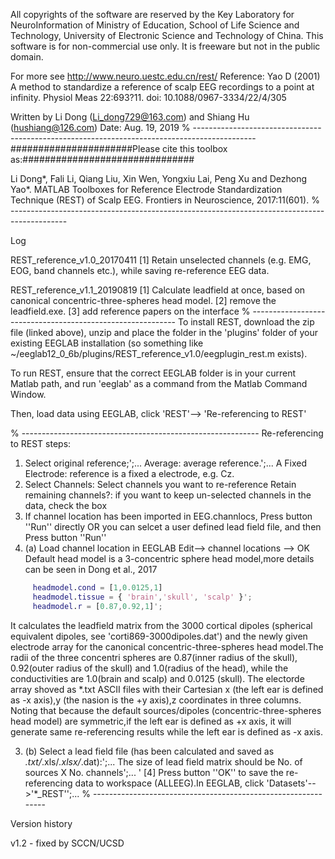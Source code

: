 All copyrights of the software are reserved by the Key Laboratory for NeuroInformation of Ministry of Education, School of Life Science and Technology, University of Electronic Science and Technology of China. This software is for non-commercial use only. It is freeware but not in the public domain.

For more see http://www.neuro.uestc.edu.cn/rest/
Reference: Yao D (2001) A method to standardize a reference of scalp EEG recordings to a point at infinity.
                      Physiol Meas 22:693?11. doi: 10.1088/0967-3334/22/4/305

Written by Li Dong (Li_dong729@163.com) and Shiang Hu (hushiang@126.com)
Date: Aug. 19, 2019
% ---------------------------------------------------------------------------------------------
######################Please cite this toolbox as:###############################

Li Dong*, Fali Li, Qiang Liu, Xin Wen, Yongxiu Lai, Peng Xu and Dezhong Yao*. MATLAB Toolboxes for Reference Electrode Standardization Technique (REST) of Scalp EEG. Frontiers in Neuroscience,  2017:11(601).
% --------------------------------------------------------------------------------------------

Log

REST_reference_v1.0_20170411
      [1] Retain unselected channels (e.g. EMG, EOG, band channels etc.), while saving re-reference EEG data.

REST_reference_v1.1_20190819
      [1] Calculate leadfield at once, based on canonical concentric-three-spheres head model.
      [2] remove the leadfield.exe.
      [3] add reference papers on the interface
% -----------------------------------------------------------
To install REST, download the zip file (linked above), unzip and place the folder in the 'plugins' folder of your existing EEGLAB installation (so something like ~/eeglab12_0_6b/plugins/REST_reference_v1.0/eegplugin_rest.m exists).

To run REST, ensure that the correct EEGLAB folder is in your current Matlab path, and run 'eeglab' as a command from the Matlab Command Window.

Then, load data using EEGLAB, click 'REST'--> 'Re-referencing to REST'

% -----------------------------------------------------------
Re-referencing to REST steps:
1. Select original reference;';...
    Average: average reference.';...
    A Fixed Electrode: reference is a fixed a electrode, e.g. Cz.
2. Select Channels: Select channels you want to re-reference
    Retain remaining channels?: if you want to keep un-selected channels in the data, check the box
3. If channel location has been imported in EEG.channlocs, Press button ''Run'' directly
    OR you can selcet a user defined lead field file, and then Press button ''Run''
3. (a) Load channel location in EEGLAB
     Edit--> channel locations --> OK
     Default head model is a 3-concentric sphere head model,more details can be seen in Dong et al., 2017
```matlab     
     headmodel.cond = [1,0.0125,1]
     headmodel.tissue = { 'brain','skull', 'scalp' }';
     headmodel.r = [0.87,0.92,1]';
```

It calculates the leadfield matrix from the 3000 cortical dipoles (spherical equivalent dipoles, see 'corti869-3000dipoles.dat') and the newly given electrode array for the canonical concentric-three-spheres head model.The radii of the three concentri spheres are 0.87(inner radius of the skull), 0.92(outer radius of the skull) and 1.0(radius of the head), while the conductivities are 1.0(brain and scalp) and 0.0125 (skull). The electorde array shoved as *.txt ASCII files with their Cartesian x (the left ear is defined as -x axis),y (the nasion is the +y axis),z coordinates in three columns.
Noting that because the default sources/dipoles (concentric-three-spheres head model) are symmetric,if the left ear is defined as +x axis, it will generate same re-referencing results while the left ear is defined as -x axis.

3. (b) Select a lead field file (has been calculated and saved as *.txt/*.xls/*.xlsx/*.dat):';...
     The size of lead field matrix should be No. of sources X No. channels';...
        '  [4] Press button ''OK'' to save the re-referencing data to workspace (ALLEEG).In EEGLAB, click 'Datasets'-->'*_REST'';...
% --------------------------------------------------------------

Version history

v1.2 - fixed by SCCN/UCSD


